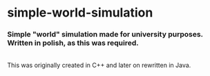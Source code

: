 # simple-world-simulation
### Simple "world" simulation made for university purposes. Written in polish, as this was required.
\
This was originally created in C++ and later on rewritten in Java.